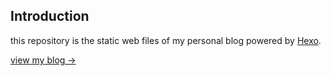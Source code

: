 ## Introduction

  this repository is the static web files of my personal blog powered by [Hexo](https://hexo.io/).
    
  [view my blog ->](www.korion.cn)
